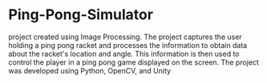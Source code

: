 # Ping-Pong-Simulator
project created using Image Processing.  The project captures the user holding a ping pong racket and processes the information to obtain data about the racket's location and angle. This information is then used to control the player in a ping pong game displayed on the screen.  The project was developed using Python, OpenCV, and Unity
